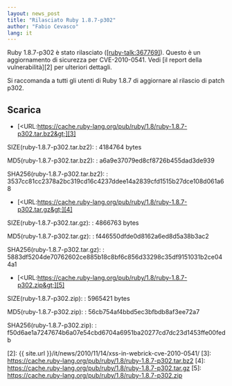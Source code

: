 ```yaml
---
layout: news_post
title: "Rilasciato Ruby 1.8.7-p302"
author: "Fabio Cevasco"
lang: it
---
```


Ruby 1.8.7-p302 è stato rilasciato ([\[ruby-talk:367769\]][1]). Questo è
un aggiornamento di sicurezza per CVE-2010-0541. Vedi [il report della
vulnerabilità][2] per ulteriori dettagli.

Si raccomanda a tutti gli utenti di Ruby 1.8.7 di aggiornare al rilascio
di patch p302.

## Scarica

* [&lt;URL:https://cache.ruby-lang.org/pub/ruby/1.8/ruby-1.8.7-p302.tar.bz2&gt;][3]

SIZE(ruby-1.8.7-p302.tar.bz2):
: 4184764 bytes

MD5(ruby-1.8.7-p302.tar.bz2):
: a6a9e37079ed8cf8726b455dad3de939

SHA256(ruby-1.8.7-p302.tar.bz2):
: 3537cc81cc2378a2bc319cd16c4237ddee14a2839cfd1515b27dce108d061a68

* [&lt;URL:https://cache.ruby-lang.org/pub/ruby/1.8/ruby-1.8.7-p302.tar.gz&gt;][4]

SIZE(ruby-1.8.7-p302.tar.gz):
: 4866763 bytes

MD5(ruby-1.8.7-p302.tar.gz):
: f446550dfde0d8162a6ed8d5a38b3ac2

SHA256(ruby-1.8.7-p302.tar.gz):
: 5883df5204de70762602ce885b18c8bf6c856d33298c35df9151031b2ce044a1

* [&lt;URL:https://cache.ruby-lang.org/pub/ruby/1.8/ruby-1.8.7-p302.zip&gt;][5]

SIZE(ruby-1.8.7-p302.zip):
: 5965421 bytes

MD5(ruby-1.8.7-p302.zip):
: 56cb754af4bbd5ec3bfbdb8af3ee72a7

SHA256(ruby-1.8.7-p302.zip):
: f50d6ae1a7247674b6a07e54cbd6704a6951ba20277cd7dc23d1453ffe00fedb



[1]: https://blade.ruby-lang.org/ruby-talk/367769
[2]: {{ site.url }}/it/news/2010/11/14/xss-in-webrick-cve-2010-0541/
[3]: https://cache.ruby-lang.org/pub/ruby/1.8/ruby-1.8.7-p302.tar.bz2
[4]: https://cache.ruby-lang.org/pub/ruby/1.8/ruby-1.8.7-p302.tar.gz
[5]: https://cache.ruby-lang.org/pub/ruby/1.8/ruby-1.8.7-p302.zip
